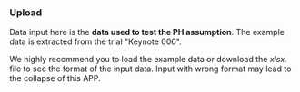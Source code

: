 ### Upload

Data input here is the **data used to test the PH assumption**. The example data is extracted from the trial "Keynote 006". 

We highly recommend you to load the example data or download the *xlsx.* file to see the format of the input data. Input with wrong format may lead to the collapse of this APP.
